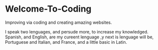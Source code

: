 # Welcome-To-Coding
Improving via coding and creating amazing websites.


I speak two lenguages, and persude more, to increase my knowledged. Spanish, and English, are my cureent
lenguage ,y next is lenguage will be, Portuguese and Italian, and France, and a little basic in Latin.
